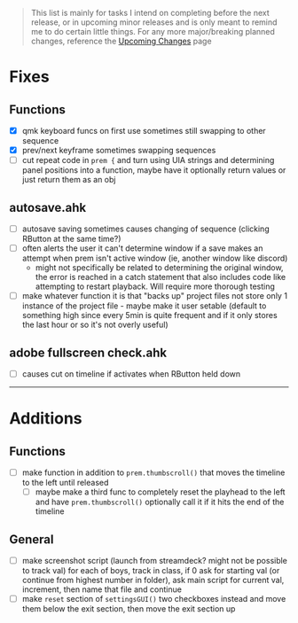 > This list is mainly for tasks I intend on completing before the next release, or in upcoming minor releases and is only meant to remind me to do certain little things. For any more major/breaking planned changes, reference the [Upcoming Changes](https://github.com/users/Tomshiii/projects/1) page

# Fixes

## Functions
- [x] qmk keyboard funcs on first use sometimes still swapping to other sequence
- [x] prev/next keyframe sometimes swapping sequences
- [ ] cut repeat code in `prem {` and turn using UIA strings and determining panel positions into a function, maybe have it optionally return values or just return them as an obj

## autosave.ahk
- [ ] autosave saving sometimes causes changing of sequence (clicking RButton at the same time?)
- [ ] often alerts the user it can't determine window if a save makes an attempt when prem isn't active window (ie, another window like discord)
	- might not specifically be related to determining the original window, the error is reached in a catch statement that also includes code like attempting to restart playback. Will require more thorough testing
-[ ] make whatever function it is that "backs up" project files not store only 1 instance of the project file - maybe make it user setable (default to something high since every 5min is quite frequent and if it only stores the last hour or so it's not overly useful)

## adobe fullscreen check.ahk
- [ ] causes cut on timeline if activates when RButton held down
***

# Additions

## Functions
- [ ] make function in addition to `prem.thumbscroll()` that moves the timeline to the left until released
	- [ ] maybe make a third func to completely reset the playhead to the left and have `prem.thumbscroll()` optionally call it if it hits the end of the timeline

## General
- [ ] make screenshot script (launch from streamdeck? might not be possible to track val) for each of boys, track in class, if 0 ask for starting val (or continue from highest number in folder), ask main script for current val, increment, then name that file and continue
- [ ] make `reset` section of `settingsGUI()` two checkboxes instead and move them below the exit section, then move the exit section up